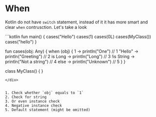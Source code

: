 # When

Kotlin do not have `switch` statement, instead of it it has more smart and clear `when` contrusction. Let's take a look

<div class="language-kotlin" theme="idea">
```kotlin
fun main() {
    cases("Hello")
    cases(1)
    cases(0L)
    cases(MyClass())
    cases("hello")
}

fun cases(obj: Any) {
    when (obj) {
        1 -> println("One")                          // 1
        "Hello" -> println("Greeting")               // 2
        is Long -> println("Long")                   // 3
        !is String -> println("Not a string")        // 4
        else -> println("Unknown")                   // 5
    }
}

class MyClass() { }
```
</div>


1. Check whether `obj` equals to `1`
2. Check for string
3. Or even instance check
4. Negative instance check
5. Default statement (might be omitted)

